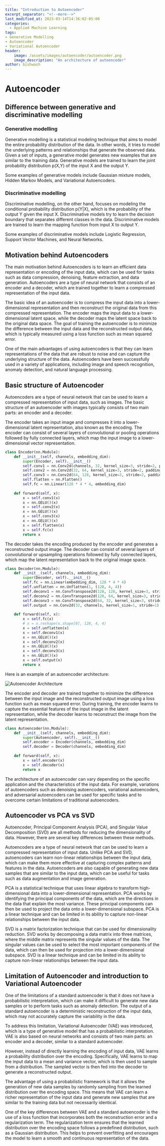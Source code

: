 ```yaml
---
title: "Introduction to Autoencoder"
excerpt_separator: "<!--more-->"
last_modified_at: 2023-03-14T14:36:02-05:00
categories:
  - Applied Machine Learning
tags:
- Generative Modelling
- Autoencoder
- Variational Autoencoder
header:
    image: /assets/images/autoencoder/autoencoder.png
    image_description: "An architecture of autoencoder"
author: bishwash
---
```


# Autoencoder

## Difference between generative and discriminative modelling

### Generative modelling

Generative modelling is a statistical modeling technique that aims to model the entire probability distribution of the data. In other words, it tries to model the underlying patterns and relationships that generate the observed data. Given a set of inputs, a generative model generates new examples that are similar to the training data. Generative models are trained to learn the joint probability distribution p(X,Y) of the input X and the output Y.

Some examples of generative models include Gaussian mixture models, Hidden Markov Models, and Variational Autoencoders.

### Discriminative modelling

Discriminative modelling, on the other hand, focuses on modeling the conditional probability distribution p(Y|X), which is the probability of the output Y given the input X. Discriminative models try to learn the decision boundary that separates different classes in the data. Discriminative models are trained to learn the mapping function from input X to output Y.

Some examples of discriminative models include Logistic Regression, Support Vector Machines, and Neural Networks.

## Motivation behind Autoencoders

The main motivation behind Autoencoders is to learn an efficient data representation or encoding of the input data, which can be used for tasks such as data compression, denoising, feature extraction, and data generation. Autoencoders are a type of neural network that consists of an encoder and a decoder, which are trained together to learn a compressed representation of the input data.

The basic idea of an autoencoder is to compress the input data into a lower-dimensional representation and then reconstruct the original data from this compressed representation. The encoder maps the input data to a lower-dimensional latent space, while the decoder maps the latent space back to the original data space. The goal of training the autoencoder is to minimize the difference between the input data and the reconstructed output data, which is typically measured using a loss function such as mean squared error.

One of the main advantages of using autoencoders is that they can learn representations of the data that are robust to noise and can capture the underlying structure of the data. Autoencoders have been successfully used in a variety of applications, including image and speech recognition, anomaly detection, and natural language processing.

## Basic structure of Autoencoder

Autoencoders are a type of neural network that can be used to learn a compressed representation of input data, such as images. The basic structure of an autoencoder with images typically consists of two main parts: an encoder and a decoder.

The encoder takes an input image and compresses it into a lower-dimensional latent representation, also known as the encoding. The encoder can consist of several layers of convolutional or pooling operations followed by fully connected layers, which map the input image to a lower-dimensional vector representation.

```python
class Encoder(nn.Module):
    def __init__(self, channels, embedding_dim):
        super(Encoder, self).__init__()
        self.conv1 = nn.Conv2d(channels, 32, kernel_size=3, stride=2, padding=1)
        self.conv2 = nn.Conv2d(32, 64, kernel_size=3, stride=2, padding=1)
        self.conv3 = nn.Conv2d(64, 128, kernel_size=3, stride=2, padding=1)
        self.flatten = nn.Flatten()
        self.fc = nn.Linear(128 * 4 * 4, embedding_dim)
        
    def forward(self, x):
        x = self.conv1(x)
        x = nn.GELU()(x)
        x = self.conv2(x)
        x = nn.GELU()(x)
        x = self.conv3(x)
        x = nn.GELU()(x)
        x = self.flatten(x)
        x = self.fc(x)
        return x
```

The decoder takes the encoding produced by the encoder and generates a reconstructed output image. The decoder can consist of several layers of convolutional or upsampling operations followed by fully connected layers, which map the latent representation back to the original image space.

```python
class Decoder(nn.Module):
    def __init__(self, channels, embedding_dim):
        super(Decoder, self).__init__()
        self.fc = nn.Linear(embedding_dim, 128 * 4 * 4)
        self.unflatten = nn.Unflatten(1, (128, 4, 4))
        self.deconv1 = nn.ConvTranspose2d(128, 128, kernel_size=3, stride=2, padding=1, output_padding=1)
        self.deconv2 = nn.ConvTranspose2d(128, 64, kernel_size=3, stride=2, padding=1, output_padding=1)
        self.deconv3 = nn.ConvTranspose2d(64, 32, kernel_size=3, stride=2, padding=1, output_padding=1)
        self.output = nn.Conv2d(32, channels, kernel_size=1, stride=1)
        
    def forward(self, x):
        x = self.fc(x)
        # x = x.reshape(x.shape[0], 128, 4, 4)
        x = self.unflatten(x)
        x = self.deconv1(x)
        x = nn.GELU()(x)
        x = self.deconv2(x)
        x = nn.GELU()(x)
        x = self.deconv3(x)
        x = nn.GELU()(x)
        x = self.output(x)
        return x
```

Here is an example of an autoencoder architecture:

![Autoencoder Architecture](https://external-content.duckduckgo.com/iu/?u=https%3A%2F%2Fstarship-knowledge.com%2Fwp-content%2Fuploads%2F2020%2F10%2Fautoencoder-676x478.jpeg&f=1&nofb=1&ipt=58fa19346665631b026038a4891b8e5d3e4f2bb6ddea34c6574baab27a8c8958&ipo=images)

The encoder and decoder are trained together to minimize the difference between the input image and the reconstructed output image using a loss function such as mean squared error. During training, the encoder learns to capture the essential features of the input image in the latent representation, while the decoder learns to reconstruct the image from the latent representation.

```python
class Autoencoder(nn.Module):
    def __init__(self, channels, embedding_dim):
        super(Autoencoder, self).__init__()
        self.encoder = Encoder(channels, embedding_dim)
        self.decoder = Decoder(channels, embedding_dim)
        
    def forward(self, x):
        x = self.encoder(x)
        x = self.decoder(x)
        return x
```

The architecture of an autoencoder can vary depending on the specific application and the characteristics of the input data. For example, variations of autoencoders such as denoising autoencoders, variational autoencoders, and adversarial autoencoders can be used for specific tasks and to overcome certain limitations of traditional autoencoders.

## Autoencoder vs PCA vs SVD

Autoencoder, Principal Component Analysis (PCA), and Singular Value Decomposition (SVD) are all methods for reducing the dimensionality of data. However, there are several key differences between these methods.

Autoencoders are a type of neural network that can be used to learn a compressed representation of input data. Unlike PCA and SVD, autoencoders can learn non-linear relationships between the input data, which can make them more effective at capturing complex patterns and features in the data. Autoencoders are also capable of generating new data samples that are similar to the input data, which can be useful for tasks such as data augmentation and image generation.

PCA is a statistical technique that uses linear algebra to transform high-dimensional data into a lower-dimensional representation. PCA works by identifying the principal components of the data, which are the directions in the data that explain the most variance. These principal components can then be used to project the data onto a lower-dimensional subspace. PCA is a linear technique and can be limited in its ability to capture non-linear relationships between the input data.

SVD is a matrix factorization technique that can be used for dimensionality reduction. SVD works by decomposing a data matrix into three matrices, where the middle matrix represents the singular values of the data. The singular values can be used to select the most important components of the data, which can then be used for projection into a lower-dimensional subspace. SVD is a linear technique and can be limited in its ability to capture non-linear relationships between the input data.

## Limitation of Autoencoder and introduction to Variational Autoencoder

One of the limitations of a standard autoencoder is that it does not have a probabilistic interpretation, which can make it difficult to generate new data samples or to perform tasks such as anomaly detection. The output of a standard autoencoder is a deterministic reconstruction of the input data, which may not accurately capture the variability in the data.

To address this limitation, Variational Autoencoder (VAE) was introduced, which is a type of generative model that has a probabilistic interpretation. VAE is also based on neural networks and consists of two main parts: an encoder and a decoder, similar to a standard autoencoder.

However, instead of directly learning the encoding of input data, VAE learns a probability distribution over the encoding. Specifically, VAE learns to map the input data to a mean and variance vector, which is then used to sample from a distribution. The sampled vector is then fed into the decoder to generate a reconstructed output.

The advantage of using a probabilistic framework is that it allows the generation of new data samples by randomly sampling from the learned distribution over the encoding space. This means that VAE can learn a richer representation of the input data and generate new samples that are similar to the training data but not necessarily identical.

One of the key differences between VAE and a standard autoencoder is the use of a loss function that incorporates both the reconstruction error and a regularization term. The regularization term ensures that the learned distribution over the encoding space follows a predefined distribution, such as a Gaussian distribution. This helps to prevent overfitting and encourages the model to learn a smooth and continuous representation of the data.
